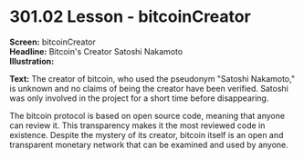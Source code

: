 # 301.02 Lesson - bitcoinCreator

**Screen:** bitcoinCreator\
**Headline:** Bitcoin's Creator Satoshi Nakamoto\
**Illustration:**&#x20;

**Text:** The creator of bitcoin, who used the pseudonym "Satoshi Nakamoto," is unknown and no claims of being the creator have been verified. Satoshi was only involved in the project for a short time before disappearing.&#x20;

The bitcoin protocol is based on open source code, meaning that anyone can review it. This transparency makes it the most reviewed code in existence. Despite the mystery of its creator, bitcoin itself is an open and transparent monetary network that can be examined and used by anyone.
